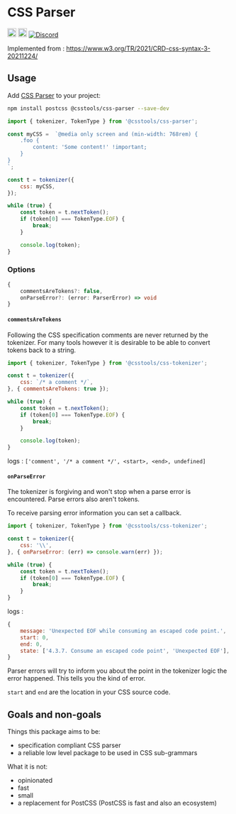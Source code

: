 # CSS Parser

[<img alt="npm version" src="https://img.shields.io/npm/v/@csstools/css-parser.svg" height="20">][npm-url]
[<img alt="Build Status" src="https://github.com/csstools/postcss-plugins/workflows/test/badge.svg" height="20">][cli-url]
[<img alt="Discord" src="https://shields.io/badge/Discord-5865F2?logo=discord&logoColor=white">][discord]

Implemented from : https://www.w3.org/TR/2021/CRD-css-syntax-3-20211224/

## Usage

Add [CSS Parser] to your project:

```bash
npm install postcss @csstools/css-parser --save-dev
```

```js
import { tokenizer, TokenType } from '@csstools/css-parser';

const myCSS =  `@media only screen and (min-width: 768rem) {
	.foo {
		content: 'Some content!' !important;
	}
}
`;

const t = tokenizer({
	css: myCSS,
});

while (true) {
	const token = t.nextToken();
	if (token[0] === TokenType.EOF) {
		break;
	}

	console.log(token);
}
```

### Options

```ts
{
	commentsAreTokens?: false,
	onParseError?: (error: ParserError) => void
}
```

#### `commentsAreTokens`

Following the CSS specification comments are never returned by the tokenizer.
For many tools however it is desirable to be able to convert tokens back to a string.

```js
import { tokenizer, TokenType } from '@csstools/css-tokenizer';

const t = tokenizer({
	css: `/* a comment */`,
}, { commentsAreTokens: true });

while (true) {
	const token = t.nextToken();
	if (token[0] === TokenType.EOF) {
		break;
	}

	console.log(token);
}
```

logs : `['comment', '/* a comment */', <start>, <end>, undefined]`


#### `onParseError`

The tokenizer is forgiving and won't stop when a parse error is encountered.
Parse errors also aren't tokens.

To receive parsing error information you can set a callback.

```js
import { tokenizer, TokenType } from '@csstools/css-tokenizer';

const t = tokenizer({
	css: '\\',
}, { onParseError: (err) => console.warn(err) });

while (true) {
	const token = t.nextToken();
	if (token[0] === TokenType.EOF) {
		break;
	}
}
```

logs : 

```js
{
	message: 'Unexpected EOF while consuming an escaped code point.',
	start: 0,
	end: 0,
	state: ['4.3.7. Consume an escaped code point', 'Unexpected EOF'],
}
```

Parser errors will try to inform you about the point in the tokenizer logic the error happened.
This tells you the kind of error.

`start` and `end` are the location in your CSS source code.

## Goals and non-goals

Things this package aims to be:
- specification compliant CSS parser
- a reliable low level package to be used in CSS sub-grammars

What it is not:
- opinionated
- fast
- small
- a replacement for PostCSS (PostCSS is fast and also an ecosystem)

[cli-url]: https://github.com/csstools/postcss-plugins/actions/workflows/test.yml?query=workflow/test
[discord]: https://discord.gg/bUadyRwkJS
[npm-url]: https://www.npmjs.com/package/@csstools/css-parser

[CSS Parser]: https://github.com/csstools/postcss-plugins/tree/main/packages/css-parser
